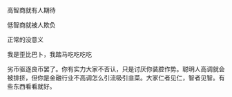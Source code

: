 高智商就有人期待 

低智商就被人欺负 

正常的没意义 

我是歪比巴卜，我踏马吃吃吃吃

劣币驱逐良币罢了。你有实力大家不否认，只是讨厌你装腔作势。聪明人高调就会被排挤，但你是金融行业不高调怎么引流吸引韭菜。大家仁者见仁，智者见智。有些东西看看就好。